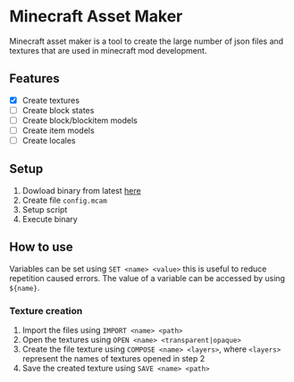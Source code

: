 # Minecraft Asset Maker

Minecraft asset maker is a tool to create the large number of json files and textures that are used in minecraft mod development.

## Features

* [x] Create textures
* [ ] Create block states
* [ ] Create block/blockitem models
* [ ] Create item models
* [ ] Create locales

## Setup

1. Dowload binary from latest [here](https://github.com/benjaminheath238/MinecraftAssetMaker/releases/latest)
2. Create file `config.mcam`
3. Setup script
4. Execute binary

## How to use

Variables can be set using `SET <name> <value>` this is useful to reduce repetition caused errors. The value of a variable can be accessed by using `${name}`.

### Texture creation

1. Import the files using `IMPORT <name> <path>`
2. Open the textures using `OPEN <name> <transparent|opaque>`
3. Create the file texture using `COMPOSE <name> <layers>`, where `<layers>` represent the names of textures opened in step 2
4. Save the created texture using `SAVE <name> <path>`
